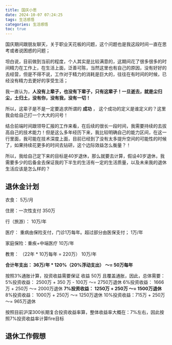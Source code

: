 ```yaml
---
title: 国庆小思
date: 2024-10-07 07:24:25
tags: 生活感悟
categories: 生活感悟
toc: true
---
```

国庆期间跟朋友聊天，关于职业天花板的问题，这个问题也是我这段时间一直在思考或者说困惑的问题；

坦白说，目前做到当前的程度，个人其实是比较满意的，这期间花了很多很多的时间精力在工作上，在生活上面，泛善可陈，当然这里也有自己的原因，没有好好的去经营，但是不得不说，工作对于精力的消耗是巨大的，往往在有时间的时候，已经没有精力去更好的享受生活；



我一直认为，**人没有上辈子，也没有下辈子，只有这辈子！一旦逝去，就是尘归尘，土归土，没有你，没有我，没有一切！**

所以，这辈子是不是一定要追求所谓的 **成功** ， 这个成功的定义是谁定义的？这里我会给自己打一个大大的问号！

<!-- more -->


结合前端时间跟领导汇报的工作来看，在后续的很长一段时间，我需要持续的去拔高自己的技术能力！但是这么多年经历下来，我比较明确自己的能力区间，在这一行里面，我可能在技术深度上面，目前已经到了没有太多提升空间的可能性的时候了，如果持续花更多的时间去钻研，这个边际效益怎么衡量？！



所以，我给自己定下来的目标是40岁退休，那么就要去计算，假设40岁退休，我需要多少的后备金去保证我的下半生的生活有一定的生活质量，以及未来我的退休生活应该是怎么样的？



## 退休金计划

衣食：
5万/月

住房：一次性支付
350万

行（旅游）：
10万/年

医疗： 重病由保险支付，门诊1万每年。超过部分由医保支付；
1万/年

家庭保险：重疾+中端医疗
10万/年

教育： （22年 * 10万每年  = 220万）
10万/年

**合计年支出： 36万/年 * 120%（20%浮动支出） ～= 50万每年**

按照3%通胀计算，投资收益需要保证 收益 50万 且覆盖通胀，因此，总体需要：
5%投资收益： 2500万 + 350 万 - 100万 ～= 2750万退休
6%投资收益： 1666万 + 250万 ～= 2000万退休
**7%投资收益：  1250万 + 250万 ～= 1500万退休**
8%投资收益： 1000万 + 250万 ～= 1250万退休
10%投资收益：715万 + 250万 ～= 965万退休

按照目前沪深300长期复合投资收益率算，整体收益率大概在：7%左右，因此按照7%投资收益率计算fire目标


## 退休工作假想


